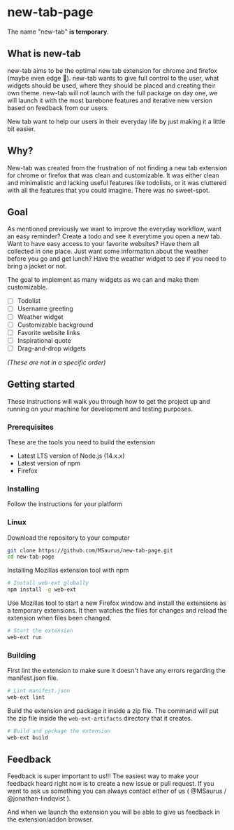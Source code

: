 # new-tab-page
The name "new-tab" **is temporary**.

## What is new-tab
new-tab aims to be the optimal new tab extension for chrome and firefox (maybe even edge 👀). new-tab wants to give full control to the user, what widgets should be used, where they should be placed and creating their own theme. new-tab will not launch with the full package on day one, we will launch it with the most barebone features and iterative new version based on feedback from our users.

New tab want to help our users in their everyday life by just making it a little bit easier.

## Why?
New-tab was created from the frustration of not finding a new tab extension for chrome or firefox that was clean and customizable. It was either clean and minimalistic and lacking useful features like todolists, or it was cluttered with all the features that you could imagine. There was no sweet-spot.

## Goal
As mentioned previously we want to improve the everyday workflow, want an easy reminder? Create a todo and see it everytime you open a new tab. Want to have easy access to your favorite websites? Have them all collected in one place. Just want some information about the weather before you go and get lunch? Have the weather widget to see if you need to bring a jacket or not.

The goal to implement as many widgets as we can and make them customizable.

- [ ] Todolist
- [ ] Username greeting
- [ ] Weather widget
- [ ] Customizable background
- [ ] Favorite website links
- [ ] Inspirational quote
- [ ] Drag-and-drop widgets

*(These are not in a specific order)*

## Getting started
These instructions will walk you through how to get the project up and running on your machine for development and testing purposes.

### Prerequisites
These are the tools you need to build the extension

- Latest LTS version of Node.js (14.x.x)
- Latest version of npm
- Firefox

### Installing
 
Follow the instructions for your platform

### Linux
Download the repository to your computer

```bash
git clone https://github.com/MSaurus/new-tab-page.git
cd new-tab-page
```

Installing Mozillas extension tool with npm

```bash
# Install web-ext globally
npm install -g web-ext
```

Use Mozillas tool to start a new Firefox window and install the extensions as a temporary extensions. It then watches the files for changes and reload the extension when files been changed.

```bash
# Start the extension
web-ext run
```

### Building
First lint the extension to make sure it doesn't have any errors regarding the manifest.json file.

```bash
# Lint manifest.json
web-ext lint
```

Build the extension and package it inside a zip file. The command will put the zip file inside the `web-ext-artifacts` directory that it creates.

```bash
# Build and package the extension
web-ext build
```

## Feedback
Feedback is super important to us!!!
The easiest way to make your feedback heard right now is to create a new issue or pull request. If you want to ask us something you can always contact either of us ( @MSaurus / @jonathan-lindqvist ).

And when we launch the extension you will be able to give us feedback in the extension/addon browser.
